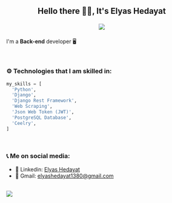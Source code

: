 <h2 align="center">
Hello there 👋🏻, It's Elyas Hedayat
  
![](https://komarev.com/ghpvc/?username=elyashedayat10&color=red)
</h2>



I'm a **Back-end** developer 🖥



<br>

### ⚙️ Technologies that I am skilled in:

``` python
my_skills = [
  'Python',
  'Django',
  'Django Rest Framework',
  'Web Scraping',
  'Json Web Token (JWT)',
  'PostgreSQL Database',
  'Ceelry',
]

```

<br>

### 📞 Me on social media:



- 🔵 Linkedin: <a href="https://www.linkedin.com/in/elyas-hedayat-747979207/">Elyas Hedayat</a>
- 🔴 Gmail: <a href="mailto:elyashedayat1380@gmail.com">elyashedayat1380@gmail.com</a>

<br>



  <img src="https://github-readme-stats.vercel.app/api?username=elyashedayat10&show_icons=true&theme=jolly"/> 



